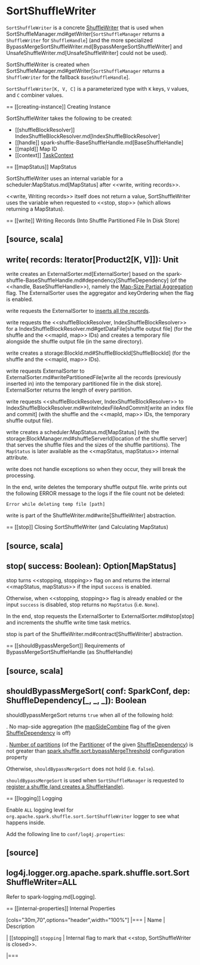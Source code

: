 # SortShuffleWriter

`SortShuffleWriter` is a concrete [ShuffleWriter](ShuffleWriter.md) that is used when SortShuffleManager.md#getWriter[`SortShuffleManager` returns a `ShuffleWriter` for `ShuffleHandle`] (and the more specialized BypassMergeSortShuffleWriter.md[BypassMergeSortShuffleWriter] and UnsafeShuffleWriter.md[UnsafeShuffleWriter] could not be used).

SortShuffleWriter is created when SortShuffleManager.md#getWriter[`SortShuffleManager` returns a `ShuffleWriter` for the fallback `BaseShuffleHandle`].

`SortShuffleWriter[K, V, C]` is a parameterized type with `K` keys, `V` values, and `C` combiner values.

== [[creating-instance]] Creating Instance

SortShuffleWriter takes the following to be created:

* [[shuffleBlockResolver]] IndexShuffleBlockResolver.md[IndexShuffleBlockResolver]
* [[handle]] spark-shuffle-BaseShuffleHandle.md[BaseShuffleHandle]
* [[mapId]] Map ID
* [[context]] [TaskContext](../scheduler/TaskContext.md)

== [[mapStatus]] MapStatus

SortShuffleWriter uses an internal variable for a scheduler:MapStatus.md[MapStatus] after <<write, writing records>>.

<<write, Writing records>> itself does not return a value, SortShuffleWriter uses the variable when requested to <<stop, stop>> (which allows returning a MapStatus).

== [[write]] Writing Records (Into Shuffle Partitioned File In Disk Store)

[source, scala]
----
write(
  records: Iterator[Product2[K, V]]): Unit
----

write creates an ExternalSorter.md[ExternalSorter] based on the spark-shuffle-BaseShuffleHandle.md#dependency[ShuffleDependency] (of the <<handle, BaseShuffleHandle>>), namely the [Map-Size Partial Aggregation](../rdd/ShuffleDependency.md#mapSideCombine) flag. The ExternalSorter uses the aggregator and keyOrdering when the flag is enabled.

write requests the ExternalSorter to [inserts all the records](ExternalSorter.md#insertAll).

write requests the <<shuffleBlockResolver, IndexShuffleBlockResolver>> for a IndexShuffleBlockResolver.md#getDataFile[shuffle output file] (for the shuffle and the <<mapId, map>> IDs) and creates a temporary file alongside the shuffle output file (in the same directory).

write creates a storage:BlockId.md#ShuffleBlockId[ShuffleBlockId] (for the shuffle and the <<mapId, map>> IDs).

write requests ExternalSorter to ExternalSorter.md#writePartitionedFile[write all the records (previously inserted in) into the temporary partitioned file in the disk store]. ExternalSorter returns the length of every partition.

write requests <<shuffleBlockResolver, IndexShuffleBlockResolver>> to IndexShuffleBlockResolver.md#writeIndexFileAndCommit[write an index file and commit] (with the shuffle and the <<mapId, map>> IDs, the temporary shuffle output file).

write creates a scheduler:MapStatus.md[MapStatus] (with the storage:BlockManager.md#shuffleServerId[location of the shuffle server] that serves the shuffle files and the sizes of the shuffle partitions). The `MapStatus` is later available as the <<mapStatus, mapStatus>> internal attribute.

write does not handle exceptions so when they occur, they will break the processing.

In the end, write deletes the temporary shuffle output file. write prints out the following ERROR message to the logs if the file count not be deleted:

```
Error while deleting temp file [path]
```

write is part of the ShuffleWriter.md#write[ShuffleWriter] abstraction.

== [[stop]] Closing SortShuffleWriter (and Calculating MapStatus)

[source, scala]
----
stop(
  success: Boolean): Option[MapStatus]
----

stop turns <<stopping, stopping>> flag on and returns the internal <<mapStatus, mapStatus>> if the input `success` is enabled.

Otherwise, when <<stopping, stopping>> flag is already enabled or the input `success` is disabled, stop returns no `MapStatus` (i.e. `None`).

In the end, stop requests the ExternalSorter to ExternalSorter.md#stop[stop] and increments the shuffle write time task metrics.

stop is part of the ShuffleWriter.md#contract[ShuffleWriter] abstraction.

== [[shouldBypassMergeSort]] Requirements of BypassMergeSortShuffleHandle (as ShuffleHandle)

[source, scala]
----
shouldBypassMergeSort(
  conf: SparkConf,
  dep: ShuffleDependency[_, _, _]): Boolean
----

shouldBypassMergeSort returns `true` when all of the following hold:

. No map-side aggregation (the [mapSideCombine](../rdd/ShuffleDependency.md#mapSideCombine) flag of the given [ShuffleDependency](../rdd/ShuffleDependency.md) is off)

. [Number of partitions](../rdd/Partitioner.md#numPartitions) (of the [Partitioner](../rdd/ShuffleDependency.md#partitioner) of the given [ShuffleDependency](../rdd/ShuffleDependency.md)) is not greater than [spark.shuffle.sort.bypassMergeThreshold](../configuration-properties.md#spark.shuffle.sort.bypassMergeThreshold) configuration property

Otherwise, `shouldBypassMergeSort` does not hold (i.e. `false`).

`shouldBypassMergeSort` is used when `SortShuffleManager` is requested to [register a shuffle (and creates a ShuffleHandle)](SortShuffleManager.md#registerShuffle).

== [[logging]] Logging

Enable `ALL` logging level for `org.apache.spark.shuffle.sort.SortShuffleWriter` logger to see what happens inside.

Add the following line to `conf/log4j.properties`:

[source]
----
log4j.logger.org.apache.spark.shuffle.sort.SortShuffleWriter=ALL
----

Refer to spark-logging.md[Logging].

== [[internal-properties]] Internal Properties

[cols="30m,70",options="header",width="100%"]
|===
| Name
| Description

| [[stopping]] `stopping`
| Internal flag to mark that <<stop, SortShuffleWriter is closed>>.

|===

